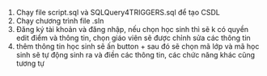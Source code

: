 1. Chạy file script.sql và SQLQuery4TRIGGERS.sql để tạo CSDL
2. Chạy chương trình file .sln
3. Đăng ký tài khoản và đăng nhập, nếu chọn học sinh thì sẽ k có quyền edit điểm và thông tin, chọn giáo viên sẽ được chỉnh sửa các thông tin
4. thêm thông tin học sinh sẽ ấn button + sau đó sẽ chọn mã lớp và mã học sinh sẽ tự động sinh ra và điền các thông tin, các chức năng khác cũng tương tự
